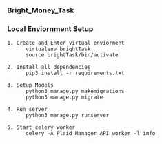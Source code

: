 ### Bright_Money_Task
### Local Enviornment Setup
    1. Create and Enter virtual enviorment
          virtualenv brightTask
          source brightTask/bin/activate
          
    2. Install all dependencies
          pip3 install -r requirements.txt
          
    3. Setup Models
          python3 manage.py makemigrations
          python3 manage.py migrate 
       
    4. Run server
          python3 manage.py runserver
          
    5. Start celery worker
          celery -A Plaid_Manager_API worker -l info
